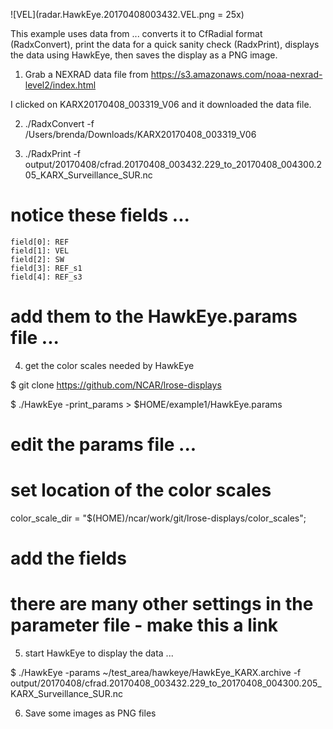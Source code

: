 ![VEL](radar.HawkEye.20170408003432.VEL.png = 25x)

This example uses data from ... 
converts it to CfRadial format (RadxConvert), 
print the data for a quick sanity check (RadxPrint),
displays the data using HawkEye, then saves the display as a PNG image.

1. Grab a NEXRAD data file from 
https://s3.amazonaws.com/noaa-nexrad-level2/index.html

I clicked on  KARX20170408_003319_V06 and it downloaded the data file.

2. ./RadxConvert -f /Users/brenda/Downloads/KARX20170408_003319_V06

3. ./RadxPrint -f output/20170408/cfrad.20170408_003432.229_to_20170408_004300.205_KARX_Surveillance_SUR.nc

# notice these fields ...

    field[0]: REF
    field[1]: VEL
    field[2]: SW
    field[3]: REF_s1
    field[4]: REF_s3

# add them to the HawkEye.params file ...

4. get the color scales needed by HawkEye 

$ git clone https://github.com/NCAR/lrose-displays

$ ./HawkEye -print_params > $HOME/example1/HawkEye.params

# edit the params file ...
# set location of the color scales
color_scale_dir = "$(HOME)/ncar/work/git/lrose-displays/color_scales";
# add the fields 
# there are many other settings in the parameter file - make this a link
5. start HawkEye to display the data ...

$ ./HawkEye -params ~/test_area/hawkeye/HawkEye_KARX.archive -f output/20170408/cfrad.20170408_003432.229_to_20170408_004300.205_KARX_Surveillance_SUR.nc

6. Save some images as PNG files
